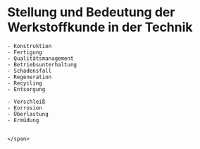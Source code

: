 # Stellung und Bedeutung der Werkstoffkunde in der Technik

```{dropdown} In welchen Technikbereich ist die Werkstofftechnik von Bedeutung?
- Konstruktion
- Fertigung
- Qualitätsmanagement
- Betriebsunterhaltung
- Schadensfall
- Regeneration
- Recycling
- Entsorgung
```

```{dropdown} Vier Beanspruchungsarten, die zu Werkstoffversagen bei Strukturwerkstoffen führt.
- Verschleiß
- Korrosion
- Überlastung
- Ermüdung
```

```{dropdown} <span style="color:red"> Beispiel wo die Werkstoffauswahl die Fertigungsverfahren beeeinflusst.

</span>
```




